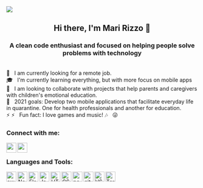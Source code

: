 <img align="center" src="https://user-images.githubusercontent.com/69127182/110251109-bc229080-7f5d-11eb-96be-01140d8524b6.png" style="max-width=100%" />

<h2 align="center">
Hi there, I'm Mari Rizzo 👋  
</h2>
<h3 align="center">
A clean code enthusiast and focused on helping people solve problems with technology
</h3>

<br/> :satellite: &nbsp; I am currently looking for a remote job.
<br/> :mortar_board: &nbsp; I'm currently learning everything, but with more focus on mobile apps
<br/> :handshake: &nbsp; I am looking to collaborate with projects that help parents and caregivers with children's emotional education.
<br/> :dart: &nbsp; 2021 goals: Develop two mobile applications that facilitate everyday life in quarantine. One for health professionals and another for education.
<br/> :zap: :zap: &nbsp; Fun fact: I love games and music! :notes: &nbsp; :stuck_out_tongue_winking_eye:

<h3> Connect with me: </h3>
<a href="https://www.instagram.com/marianamorallesrizzo/" target="_blank">
    <img align="left" width="26px" src="https://user-images.githubusercontent.com/69127182/91503533-118c2f80-e8a1-11ea-9724-e0ebd2087205.png" style="max-width=100%" />
</a>
<a href="https://www.linkedin.com/in/mariana-rizzo-3035b529/" target="_blank">
    <img align="left" width="26px" src="https://user-images.githubusercontent.com/69127182/91503359-a17da980-e8a0-11ea-8021-5ab9dfb5e11e.png" style="max-width=100%" />
</a>
<br/> 
<h3> Languages and Tools: </h3>
<img align="left" width="26px" src="https://user-images.githubusercontent.com/69127182/110251165-0c99ee00-7f5e-11eb-8f42-4dde39c228a3.png" style="max-width=100%" alt="swift" />

<img align="left" width="26px" src="https://user-images.githubusercontent.com/69127182/91502062-8d847880-e89d-11ea-9053-dc973bac7b60.png" style="max-width=100%" alt="NodeJS" />

<img align="left" width="26px" src="https://user-images.githubusercontent.com/69127182/110252134-afed0200-7f62-11eb-9c76-d83f7f43faf7.png" style="max-width=100%" alt="Flask" />

<img align="left" width="26px" src="https://user-images.githubusercontent.com/69127182/91502103-a68d2980-e89d-11ea-8a92-07707129b7e1.png" style="max-width=100%" alt="Javascript" />

<img align="left" width="26px" src="https://user-images.githubusercontent.com/69127182/91502081-983f0d80-e89d-11ea-82c2-778c3d1d8dbb.png" style="max-width=100%" alt="HTML" />

<img align="left" width="26px" src="https://user-images.githubusercontent.com/69127182/91502086-9d9c5800-e89d-11ea-81b8-83e69d78a675.png" style="max-width=100%" alt="CSS3" />

<img align="left" width="26px" src="https://user-images.githubusercontent.com/69127182/110251715-964abb00-7f60-11eb-9b1a-7c57335bff3b.png" style="max-width=100%" alt="postgreSQL" />

<img align="left" width="26px" src="https://user-images.githubusercontent.com/69127182/91502123-b278eb80-e89d-11ea-9848-61cda0e893c1.png" style="max-width=100%" alt="git" />

<img align="left" width="26px" src="https://user-images.githubusercontent.com/69127182/91502141-bf95da80-e89d-11ea-8784-02bafb4d1cdf.png" style="max-width=100%" alt="VSCode" />

<img align="left" width="26px" src="https://user-images.githubusercontent.com/69127182/91502130-b86ecc80-e89d-11ea-9221-27f1414dd04a.png" style="max-width=100%" alt="Terminal" />



